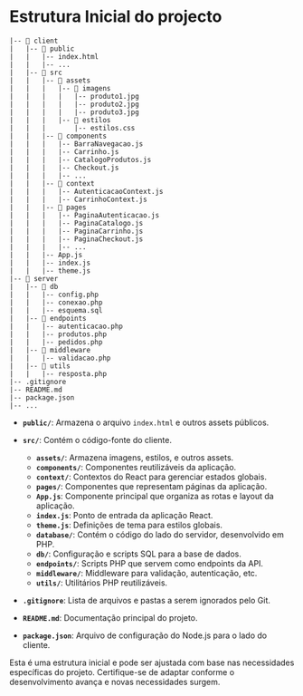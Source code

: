 # Estrutura Inicial do projecto

```
|-- 📂 client
|   |-- 📂 public
|   |   |-- index.html
|   |   |-- ...
|   |-- 📂 src
|   |   |-- 📂 assets
|   |   |   |-- 📂 imagens
|   |   |   |   |-- produto1.jpg
|   |   |   |   |-- produto2.jpg
|   |   |   |   |-- produto3.jpg
|   |   |   |-- 📂 estilos
|   |   |       |-- estilos.css
|   |   |-- 📂 components
|   |   |   |-- BarraNavegacao.js
|   |   |   |-- Carrinho.js
|   |   |   |-- CatalogoProdutos.js
|   |   |   |-- Checkout.js
|   |   |   |-- ...
|   |   |-- 📂 context
|   |   |   |-- AutenticacaoContext.js
|   |   |   |-- CarrinhoContext.js
|   |   |-- 📂 pages
|   |   |   |-- PaginaAutenticacao.js
|   |   |   |-- PaginaCatalogo.js
|   |   |   |-- PaginaCarrinho.js
|   |   |   |-- PaginaCheckout.js
|   |   |   |-- ...
|   |   |-- App.js
|   |   |-- index.js
|   |   |-- theme.js
|-- 📂 server
|   |-- 📂 db
|   |   |-- config.php
|   |   |-- conexao.php
|   |   |-- esquema.sql
|   |-- 📂 endpoints
|   |   |-- autenticacao.php
|   |   |-- produtos.php
|   |   |-- pedidos.php
|   |-- 📂 middleware
|   |   |-- validacao.php
|   |-- 📂 utils
|   |   |-- resposta.php
|-- .gitignore
|-- README.md
|-- package.json
|-- ...

```


- **`public/`**: Armazena o arquivo `index.html` e outros assets públicos.
- **`src/`**: Contém o código-fonte do cliente.
    - **`assets/`**: Armazena imagens, estilos, e outros assets.
    - **`components/`**: Componentes reutilizáveis da aplicação.
    - **`context/`**: Contextos do React para gerenciar estados globais.
    - **`pages/`**: Componentes que representam páginas da aplicação.
    - **`App.js`**: Componente principal que organiza as rotas e layout da aplicação.
    - **`index.js`**: Ponto de entrada da aplicação React.
    - **`theme.js`**: Definições de tema para estilos globais.
    - **`database/`**: Contém o código do lado do servidor, desenvolvido em PHP.
    - **`db/`**: Configuração e scripts SQL para a base de dados.
    - **`endpoints/`**: Scripts PHP que servem como endpoints da API.
    - **`middleware/`**: Middleware para validação, autenticação, etc.
    - **`utils/`**: Utilitários PHP reutilizáveis.

- **`.gitignore`**: Lista de arquivos e pastas a serem ignorados pelo Git.
- **`README.md`**: Documentação principal do projeto.
- **`package.json`**: Arquivo de configuração do Node.js para o lado do cliente.

Esta é uma estrutura inicial e pode ser ajustada com base nas necessidades específicas do projeto. Certifique-se de adaptar conforme o desenvolvimento avança e novas necessidades surgem.